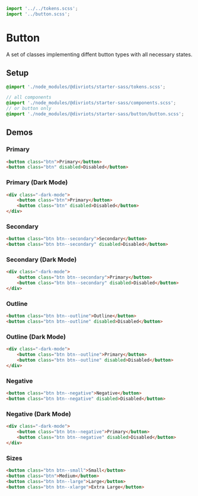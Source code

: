 ```js script
import '../../tokens.scss';
import '../button.scss';
```

# Button

A set of classes implementing diffent button types with all necessary states.

## Setup

```scss
@import './node_modules/@divriots/starter-sass/tokens.scss';

// all components
@import './node_modules/@divriots/starter-sass/components.scss';
// or button only
@import './node_modules/@divriots/starter-sass/button/button.scss';
```

## Demos

### Primary

```html preview-story
<button class="btn">Primary</button>
<button class="btn" disabled>Disabled</button>
```

### Primary (Dark Mode)

```html preview-story
<div class="-dark-mode">
    <button class="btn">Primary</button>
    <button class="btn" disabled>Disabled</button>
</div>
```

### Secondary

```html preview-story
<button class="btn btn--secondary">Secondary</button>
<button class="btn btn--secondary" disabled>Disabled</button>
```

### Secondary (Dark Mode)

```html preview-story
<div class="-dark-mode">
    <button class="btn btn--secondary">Primary</button>
    <button class="btn btn--secondary" disabled>Disabled</button>
</div>
```

### Outline

```html preview-story
<button class="btn btn--outline">Outline</button>
<button class="btn btn--outline" disabled>Disabled</button>
```

### Outline (Dark Mode)

```html preview-story
<div class="-dark-mode">
    <button class="btn btn--outline">Primary</button>
    <button class="btn btn--outline" disabled>Disabled</button>
</div>
```

### Negative

```html preview-story
<button class="btn btn--negative">Negative</button>
<button class="btn btn--negative" disabled>Disabled</button>
```

### Negative (Dark Mode)

```html preview-story
<div class="-dark-mode">
    <button class="btn btn--negative">Primary</button>
    <button class="btn btn--negative" disabled>Disabled</button>
</div>
```

### Sizes

```html preview-story
<button class="btn btn--small">Small</button>
<button class="btn">Medium</button>
<button class="btn btn--large">Large</button>
<button class="btn btn--xlarge">Extra Large</button>
```
